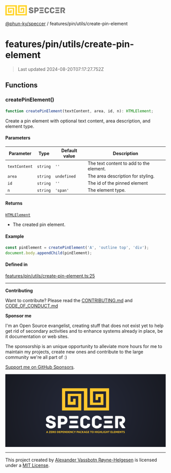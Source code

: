 <div>
  <img alt="SPECCER logo" src="https://raw.githubusercontent.com/phun-ky/speccer/main/public/logo-speccer-horizontal-colored-package.svg?raw=true" style="max-height:32px;" />
</div>

[@phun-ky/speccer](../../../README.md) / features/pin/utils/create-pin-element

# features/pin/utils/create-pin-element

> Last updated 2024-08-20T07:17:27.752Z

## Functions

### createPinElement()

```ts
function createPinElement(textContent, area, id, n): HTMLElement;
```

Create a pin element with optional text content, area description, and element type.

#### Parameters

| Parameter     | Type     | Default value | Description                             |
| ------------- | -------- | ------------- | --------------------------------------- |
| `textContent` | `string` | `''`          | The text content to add to the element. |
| `area`        | `string` | `undefined`   | The area description for styling.       |
| `id`          | `string` | `''`          | The id of the pinned element            |
| `n`           | `string` | `'span'`      | The element type.                       |

#### Returns

[`HTMLElement`](https://developer.mozilla.org/docs/Web/API/HTMLElement)

- The created pin element.

#### Example

```ts
const pinElement = createPinElement('A', 'outline top', 'div');
document.body.appendChild(pinElement);
```

#### Defined in

[features/pin/utils/create-pin-element.ts:25](https://github.com/phun-ky/speccer/blob/main/src/features/pin/utils/create-pin-element.ts#L25)

---

**Contributing**

Want to contribute? Please read the [CONTRIBUTING.md](https://github.com/phun-ky/speccer/blob/main/CONTRIBUTING.md) and [CODE_OF_CONDUCT.md](https://github.com/phun-ky/speccer/blob/main/CODE_OF_CONDUCT.md)

**Sponsor me**

I'm an Open Source evangelist, creating stuff that does not exist yet to help get rid of secondary activities and to enhance systems already in place, be it documentation or web sites.

The sponsorship is an unique opportunity to alleviate more hours for me to maintain my projects, create new ones and contribute to the large community we're all part of :)

[Support me on GitHub Sponsors](https://github.com/sponsors/phun-ky).

![Speccer banner, with logo and slogan: A zero dependency package to highlight elements](https://github.com/phun-ky/speccer/blob/main/public/speccer-banner.png?raw=true)

---

This project created by [Alexander Vassbotn Røyne-Helgesen](http://phun-ky.net) is licensed under a [MIT License](https://choosealicense.com/licenses/mit/).

